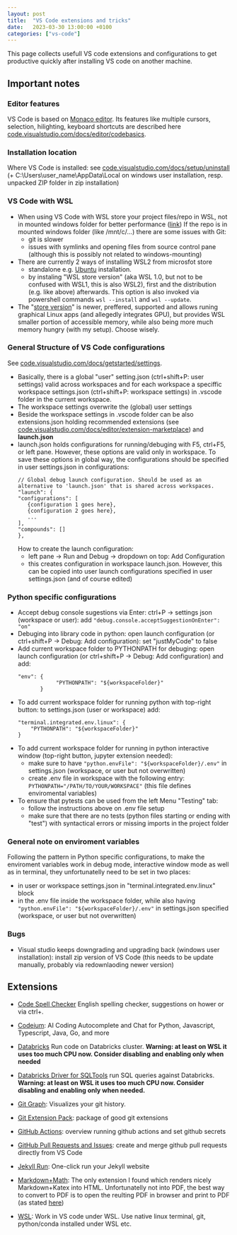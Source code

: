 ```yaml
---
layout: post
title:  "VS Code extensions and tricks"
date:   2023-03-30 13:00:00 +0100
categories: ["vs-code"]
---
```


This page collects usefull VS code extensions and configurations to get productive quickly after installing VS code on another machine.

## Important notes

### Editor features
VS Code is based on [Monaco editor](https://microsoft.github.io/monaco-editor/). Its features like multiple cursors, selection, hilighting, keyboard shortcuts are described here [code.visualstudio.com/docs/editor/codebasics](https://code.visualstudio.com/docs/editor/codebasics).

### Installation location
Where VS Code is installed: see [code.visualstudio.com/docs/setup/uninstall](https://code.visualstudio.com/docs/setup/uninstall) (+ C:\Users\user_name\AppData\Local on windows user installation, resp. unpacked ZIP folder in zip installation)

### VS Code with WSL 
- When using VS Code with WSL store your project files/repo in WSL, not in mounted windows folder for better performance ([link](https://learn.microsoft.com/en-us/windows/wsl/setup/environment#file-storage)) If the repo is in mounted windows folder (like /mnt/c/...) there are some issues with Git:
   - git is slower
   - issues with symlinks and opening files from source control pane (although this is possibly not related to windows-mounting)
- There are currently 2 ways of installing WSL2  from microsfot store
   - standalone e.g. [Ubuntu](https://apps.microsoft.com/store/detail/ubuntu/9PDXGNCFSCZV) installation.
   - by instaling "WSL store version" (aka WSL 1.0, but not to be confused with WSL1, this is also WSL2), first and the distribution (e.g. like above) afterwards. This option is also invoked via powershell commands `wsl --install` and `wsl --update`.
- The "[store version](https://apps.microsoft.com/store/detail/windows-subsystem-for-linux/9P9TQF7MRM4R)" is newer, preffered, supported and allows runing graphical Linux apps (and allegedly integrates GPU), but provides WSL smaller portion of accessible memory, while also being more much memory hungry (with my setup). Choose wisely.
   
### General Structure of VS Code configurations
See [code.visualstudio.com/docs/getstarted/settings](https://code.visualstudio.com/docs/getstarted/settings).
- Basically, there is a global "user" setting.json (ctrl+shift+P: user settings) valid across workspaces and for each workspace a speciffic workspace settings.json (ctrl+shift+P: workspace settings) in .vscode folder in the current workspace.
- The workspace settings overwrite the (global) user settings
- Beside the workspace settings in .vscode folder can be also extensions.json holding recommended extensions (see [code.visualstudio.com/docs/editor/extension-marketplace](https://code.visualstudio.com/docs/editor/extension-marketplace#_workspace-recommended-extensions)) and **launch.json**
- launch.json holds configurations for running/debuging with F5, ctrl+F5, or left pane. However, these options are valid only in workspace. To save these options in global way, the configurations should be specified in user settings.json in configurations:
    ```
  // Global debug launch configuration. Should be used as an alternative to 'launch.json' that is shared across workspaces.
  "launch": {
    "configurations": [
       {configuration 1 goes here},
       {configuration 2 goes here},
       ...
    ],
    "compounds": []
  },
    ```
    How to create the launch configuration:
    - left pane -> Run and Debug -> dropdown on top: Add Configuration
    - this creates configuration in workspace launch.json. However, this can be copied into user launch configurations specified in user settings.json (and of course edited)
    
### Python specific configurations
- Accept debug console sugestions via Enter: ctrl+P -> settings json (workspace or user): add `"debug.console.acceptSuggestionOnEnter": "on"`
- Debuging into library code in python: open launch configuration (or ctrl+shift+P -> Debug: Add configuration): set "justMyCode" to false
- Add current workspace folder to PYTHONPATH for debuging: open launch configuration (or ctrl+shift+P -> Debug: Add configuration) and add:
    ```
    "env": {
                "PYTHONPATH": "${workspaceFolder}"
           }
    ```
- To add current workspace folder for running python with top-right button: to settings.json (user or workspace) add:
    ```
    "terminal.integrated.env.linux": {
        "PYTHONPATH": "${workspaceFolder}"
    }
    ```
- To add current workspace folder for running in python interactive window (top-right button, jupyter extension needed):
    - make sure to have `"python.envFile": "${workspaceFolder}/.env"` in settings.json (workspace, or user but not overwritten)
    - create .env file in workspace with the following entry: `PYTHONPATH="/PATH/TO/YOUR/WORKSPACE"` (this file defines enviromental variables)
 - To ensure that pytests can be used from the left Menu "Testing" tab:
    - follow the instructions above on .env file setup
    - make sure that there are no tests (python files starting or ending with "test") with syntactical errors or missing imports in the project folder
  
### General note on enviroment variables
Following the pattern in Python specific configurations, to make the enviroment variables work in debug mode, interactive window mode as well as in terminal, they unfortunatelly need to be set in two places:
- in user or workspace settings.json in "terminal.integrated.env.linux" block
- in the .env file inside the workspace folder, while also having `"python.envFile": "${workspaceFolder}/.env"` in settings.json specified (workspace, or user but not overwritten)
 
### Bugs
- Visual studio keeps downgrading and upgrading back (windows user installation): install zip version of VS Code (this needs to be update manually, probably via redownlaoding newer version)

## Extensions
- [Code Spell Checker](https://marketplace.visualstudio.com/items?itemName=streetsidesoftware.code-spell-checker) English spelling checker, suggestions on hower or via ctrl+.

- [Codeium](https://marketplace.visualstudio.com/items?itemName=Codeium.codeium): AI Coding Autocomplete and Chat for Python, Javascript, Typescript, Java, Go, and more

- [Databricks](https://marketplace.visualstudio.com/items?itemName=databricks.databricks) Run code on Databricks cluster. **Warning: at least on WSL it uses too much CPU now. Consider disabling and enabling only when needed**

- [Databricks Driver for SQLTools](https://marketplace.visualstudio.com/items?itemName=databricks.sqltools-databricks-driver) run SQL queries against Databricks. **Warning: at least on WSL it uses too much CPU now. Consider disabling and enabling only when needed.**

- [Git Graph](https://marketplace.visualstudio.com/items?itemName=mhutchie.git-graph): Visualizes your git history.

- [Git Extension Pack](https://marketplace.visualstudio.com/items?itemName=donjayamanne.git-extension-pack): package of good git extensions

- [GitHub Actions](https://marketplace.visualstudio.com/items?itemName=GitHub.vscode-github-actions): overview running github actions and set github secrets

- [GitHub Pull Requests and Issues](https://marketplace.visualstudio.com/items?itemName=GitHub.vscode-pull-request-github): create and merge github pull requests directly from VS Code

- [Jekyll Run](https://marketplace.visualstudio.com/items?itemName=Dedsec727.jekyll-run): One-click run your Jekyll website

- [Markdown+Math](https://marketplace.visualstudio.com/items?itemName=goessner.mdmath): The only extension I found which renders nicely Markdown+Katex into HTML. Unfortunatelly not into PDF, the best way to convert to PDF is to open the reulting PDF in browser and print to PDF (as stated [here](https://github.com/yzane/vscode-markdown-pdf/issues/259))
  
- [WSL](https://marketplace.visualstudio.com/items?itemName=ms-vscode-remote.remote-wsl): Work in VS code under WSL. Use native linux terminal, git, python/conda installed under WSL etc.

